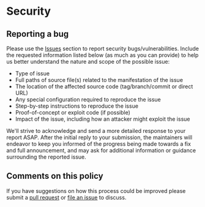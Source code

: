 # Security

## Reporting a bug

Please use the [Issues](https://github.com/rlaiola/.github/issues/new) section to report security bugs/vulnerabilities. Include the requested information listed below (as much as you can provide) to help us better understand the nature and scope of the possible issue:

  * Type of issue
  * Full paths of source file(s) related to the manifestation of the issue
  * The location of the affected source code (tag/branch/commit or direct URL)
  * Any special configuration required to reproduce the issue
  * Step-by-step instructions to reproduce the issue
  * Proof-of-concept or exploit code (if possible)
  * Impact of the issue, including how an attacker might exploit the issue

We'll strive to acknowledge and send a more detailed response to your report 
ASAP. After the initial reply to your submission, the maintainers will endeavor
to keep you informed of the progress being made towards a fix and full
announcement, and may ask for additional information or guidance surrounding the reported issue.

## Comments on this policy

If you have suggestions on how this process could be improved please submit a
[pull request](https://github.com/rlaiola/.github/) or
[file an issue](https://github.com/rlaiola/.github/issues/new) to discuss.
